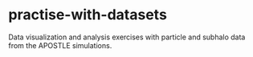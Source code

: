# practise-with-datasets
Data visualization and analysis exercises with particle and subhalo data from the APOSTLE simulations.
